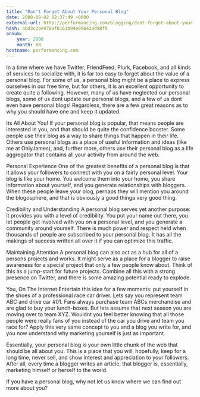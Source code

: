 ```yaml
---
title: "Don't Forget About Your Personal Blog"
date: 2008-08-02 02:37:49 +0000
external-url: http://performancing.com/blogging/dont-forget-about-your-personal-blog
hash: abd3c2be978af8163b94a996420d98f9
annum:
    year: 2008
    month: 08
hostname: performancing.com
---
```


In a time where we have Twitter, FriendFeed, Plurk, Facebook, and all kinds of services to socialize with, it is far too easy to forget about the value of a personal blog. For some of us, a personal blog might be a place to express ourselves in our free time, but for others, it is an excellent opportunity to create quite a following. However, many of us have neglected our personal blogs, some of us dont update our personal blogs, and a few of us dont even have personal blogs! Regardless, there are a few great reasons as to why you should have one and keep it updated.

Its All About You!
If your personal blog is popular, that means people are interested in you, and that should be quite the confidence booster. Some people use their blog as a way to share things that happen in their life. Others use personal blogs as a place of useful information and ideas (like me at OnlyJames), and, further more, others use their personal blog as a life aggregator that contains all your activity from around the web.

Personal Experience
One of the greatest benefits of a personal blog is that it allows your followers to connect with you on a fairly personal level. Your blog is like your home. You welcome them into your home, you share information about yourself, and you generate relationships with bloggers. When these people leave your blog, perhaps they will mention you around the blogosphere, and that is obviously a good thinga very good thing.

Credibility and Understanding
A personal blog serves yet another purpose: it provides you with a level of credibility. You put your name out there, you let people get involved with you on a personal level, and you generate a community around yourself. There is much power and respect held when thousands of people are subscribed to your personal blog. It has all the makings of success written all over it if you can optimize this traffic.

Maintaining Attention
A personal blog can also act as a hub for all of a persons projects and works. It might serve as a place for a blogger to raise awareness for a special project that only a few people know about. Think of this as a jump-start for future projects. Combine all this with a strong presence on Twitter, and there is some amazing potential ready to explode.

You, On The Internet
Entertain this idea for a few moments: put yourself in the shoes of a professional race car driver. Lets say you represent team ABC and drive car #01. Fans always purchase team ABCs merchandise and are glad to buy your lunch-boxes. But lets assume that next season you are moving over to team XYZ. Wouldnt you feel better knowing that all those people were really fans of you instead of the car you drive and team you race for? Apply this very same concept to you and a blog you write for, and you now understand why marketing yourself is just as important.

Essentially, your personal blog is your own little chunk of the web that should be all about you. This is a place that you will, hopefully, keep for a long time, never sell, and show interest and appreciation to your followers. After all, every time a blogger writes an article, that blogger is, essentially, marketing himself or herself to the world.

If you have a personal blog, why not let us know where we can find out more about you?

